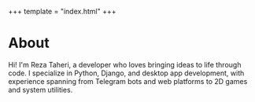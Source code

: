 +++
template = "index.html"
+++

# About

Hi! I'm Reza Taheri, a developer who loves bringing ideas to life through code. I specialize in Python, Django, and desktop app development, with experience spanning from Telegram bots and web platforms to 2D games and system utilities.
